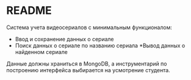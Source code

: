 # README

Система учета видеосериалов с минимальным функционалом:
  * Ввод и сохранение данных о сериале
  * Поиск данных о сериале по названию сериала
  *Вывод данных о найденном сериале
  
Данные должны храниться в MongoDB, а инструментарий по построению интерфейса выбирается на усмотрение студента.
